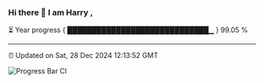 ### Hi there 👋 I am Harry , 

⏳ Year progress { █████████████████████████████▁ } 99.05 %

---

⏰ Updated on Sat, 28 Dec 2024 12:13:52 GMT

![Progress Bar CI](https://github.com/duykhang68/duykhang68/workflows/Progress%20Bar%20CI/badge.svg)
